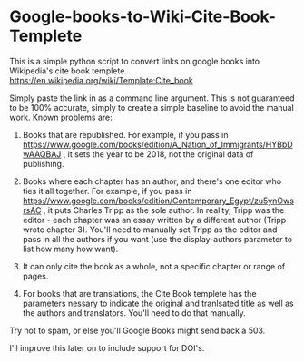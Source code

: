 # Google-books-to-Wiki-Cite-Book-Templete
This is a simple python script to convert links on google books into Wikipedia's cite book templete. https://en.wikipedia.org/wiki/Template:Cite_book


Simply paste the link in as a command line argument. This is not guaranteed to be 100% accurate, simply to create a simple baseline to avoid the manual work. Known problems are:

1. Books that are republished. For example, if you pass in https://www.google.com/books/edition/A_Nation_of_Immigrants/HYBbDwAAQBAJ , it sets the year to be 2018, not the original data of publishing.

2. Books where each chapter has an author, and there's one editor who ties it all together. For example, if you pass in https://www.google.com/books/edition/Contemporary_Egypt/zu5ynOwsrsAC , it puts Charles Tripp as the sole author. In reality, Tripp was the editor - each chapter was an essay written by a different author (Tripp wrote chapter 3). You'll need to manually set Tripp as the editor and pass in all the authors if you want (use the display-authors parameter to list how many how want).

3. It can only cite the book as a whole, not a specific chapter or range of pages.

4. For books that are translations, the Cite Book templete has the parameters nessary to indicate the original and tranlsated title as well as the authors and translators. You'll need to do that manually.


Try not to spam, or else you'll Google Books might send back a 503. 

I'll improve this later on to include support for DOI's.
